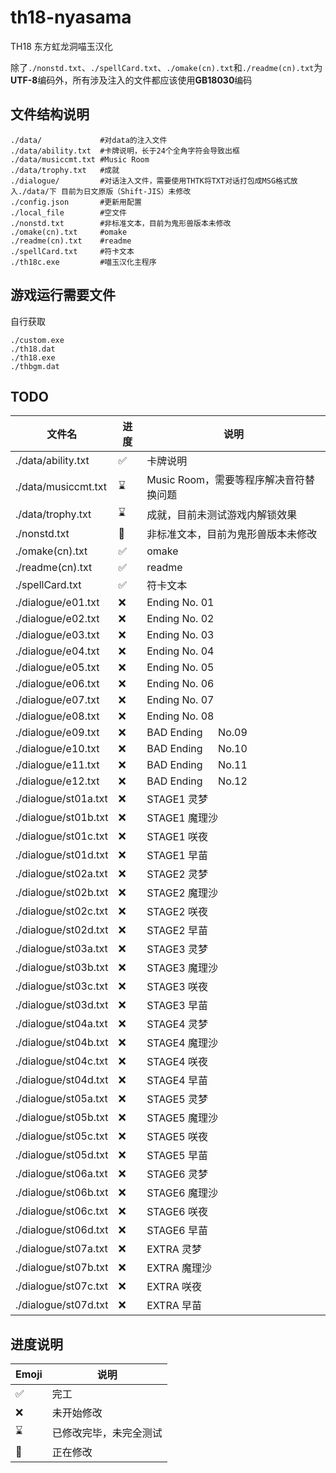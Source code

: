 # th18-nyasama

TH18 东方虹龙洞喵玉汉化

除了`./nonstd.txt`、`./spellCard.txt`、`./omake(cn).txt`和`./readme(cn).txt`为**UTF-8**编码外，所有涉及注入的文件都应该使用**GB18030**编码

## 文件结构说明

```
./data/             #对data的注入文件
./data/ability.txt  #卡牌说明，长于24个全角字符会导致出框
./data/musiccmt.txt #Music Room
./data/trophy.txt   #成就
./dialogue/         #对话注入文件，需要使用THTK将TXT对话打包成MSG格式放入./data/下 目前为日文原版（Shift-JIS）未修改
./config.json       #更新用配置
./local_file        #空文件
./nonstd.txt        #非标准文本，目前为鬼形兽版本未修改
./omake(cn).txt     #omake
./readme(cn).txt    #readme
./spellCard.txt     #符卡文本
./th18c.exe         #喵玉汉化主程序
```

## 游戏运行需要文件

自行获取

```
./custom.exe
./th18.dat
./th18.exe
./thbgm.dat
```

## TODO

| 文件名               | 进度 | 说明                                   |
| -------------------- | ---- | -------------------------------------- |
| ./data/ability.txt   | ✅   | 卡牌说明                               |
| ./data/musiccmt.txt  | ⌛   | Music Room，需要等程序解决音符替换问题 |
| ./data/trophy.txt    | ⌛   | 成就，目前未测试游戏内解锁效果         |
| ./nonstd.txt         | 🚧   | 非标准文本，目前为鬼形兽版本未修改     |
| ./omake(cn).txt      | ✅   | omake                                  |
| ./readme(cn).txt     | ✅   | readme                                 |
| ./spellCard.txt      | ✅   | 符卡文本                               |
| ./dialogue/e01.txt   | ❌   | Ending No. 01                          |
| ./dialogue/e02.txt   | ❌   | Ending No. 02                          |
| ./dialogue/e03.txt   | ❌   | Ending No. 03                          |
| ./dialogue/e04.txt   | ❌   | Ending No. 04                          |
| ./dialogue/e05.txt   | ❌   | Ending No. 05                          |
| ./dialogue/e06.txt   | ❌   | Ending No. 06                          |
| ./dialogue/e07.txt   | ❌   | Ending No. 07                          |
| ./dialogue/e08.txt   | ❌   | Ending No. 08                          |
| ./dialogue/e09.txt   | ❌   | BAD Ending 　 No.09                    |
| ./dialogue/e10.txt   | ❌   | BAD Ending 　 No.10                    |
| ./dialogue/e11.txt   | ❌   | BAD Ending 　 No.11                    |
| ./dialogue/e12.txt   | ❌   | BAD Ending 　 No.12                    |
| ./dialogue/st01a.txt | ❌   | STAGE1 灵梦                            |
| ./dialogue/st01b.txt | ❌   | STAGE1 魔理沙                          |
| ./dialogue/st01c.txt | ❌   | STAGE1 咲夜                            |
| ./dialogue/st01d.txt | ❌   | STAGE1 早苗                            |
| ./dialogue/st02a.txt | ❌   | STAGE2 灵梦                            |
| ./dialogue/st02b.txt | ❌   | STAGE2 魔理沙                          |
| ./dialogue/st02c.txt | ❌   | STAGE2 咲夜                            |
| ./dialogue/st02d.txt | ❌   | STAGE2 早苗                            |
| ./dialogue/st03a.txt | ❌   | STAGE3 灵梦                            |
| ./dialogue/st03b.txt | ❌   | STAGE3 魔理沙                          |
| ./dialogue/st03c.txt | ❌   | STAGE3 咲夜                            |
| ./dialogue/st03d.txt | ❌   | STAGE3 早苗                            |
| ./dialogue/st04a.txt | ❌   | STAGE4 灵梦                            |
| ./dialogue/st04b.txt | ❌   | STAGE4 魔理沙                          |
| ./dialogue/st04c.txt | ❌   | STAGE4 咲夜                            |
| ./dialogue/st04d.txt | ❌   | STAGE4 早苗                            |
| ./dialogue/st05a.txt | ❌   | STAGE5 灵梦                            |
| ./dialogue/st05b.txt | ❌   | STAGE5 魔理沙                          |
| ./dialogue/st05c.txt | ❌   | STAGE5 咲夜                            |
| ./dialogue/st05d.txt | ❌   | STAGE5 早苗                            |
| ./dialogue/st06a.txt | ❌   | STAGE6 灵梦                            |
| ./dialogue/st06b.txt | ❌   | STAGE6 魔理沙                          |
| ./dialogue/st06c.txt | ❌   | STAGE6 咲夜                            |
| ./dialogue/st06d.txt | ❌   | STAGE6 早苗                            |
| ./dialogue/st07a.txt | ❌   | EXTRA 灵梦                             |
| ./dialogue/st07b.txt | ❌   | EXTRA 魔理沙                           |
| ./dialogue/st07c.txt | ❌   | EXTRA 咲夜                             |
| ./dialogue/st07d.txt | ❌   | EXTRA 早苗                             |

## 进度说明

| Emoji | 说明                   |
| ----- | ---------------------- |
| ✅    | 完工                   |
| ❌    | 未开始修改             |
| ⌛    | 已修改完毕，未完全测试 |
| 🚧    | 正在修改               |
